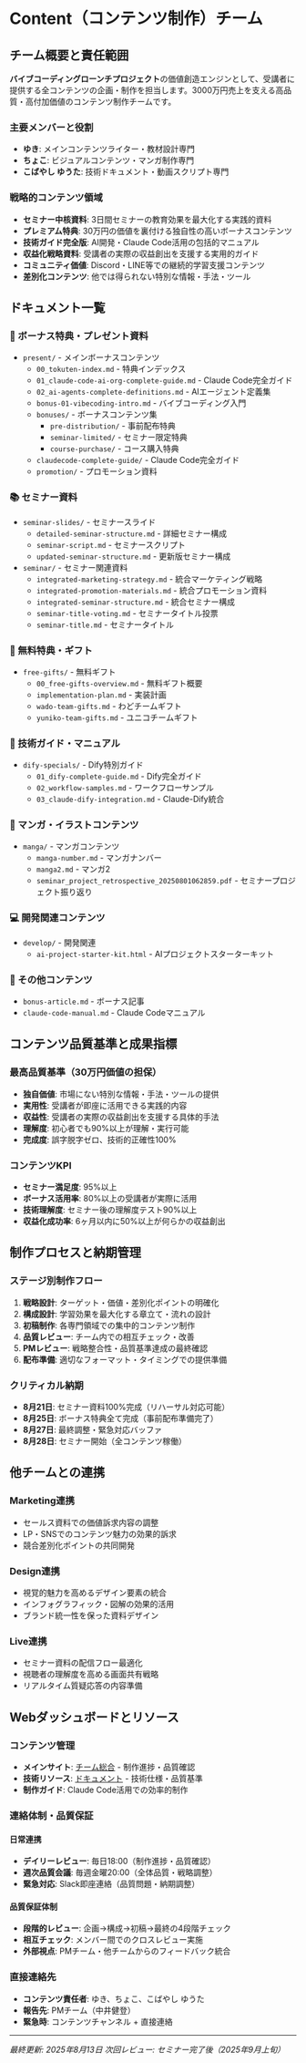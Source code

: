 # Content（コンテンツ制作）チーム

## チーム概要と責任範囲

**バイブコーディングローンチプロジェクト**の価値創造エンジンとして、受講者に提供する全コンテンツの企画・制作を担当します。3000万円売上を支える高品質・高付加価値のコンテンツ制作チームです。

### 主要メンバーと役割
- **ゆき**: メインコンテンツライター・教材設計専門
- **ちょこ**: ビジュアルコンテンツ・マンガ制作専門  
- **こばやし ゆうた**: 技術ドキュメント・動画スクリプト専門

### 戦略的コンテンツ領域
- **セミナー中核資料**: 3日間セミナーの教育効果を最大化する実践的資料
- **プレミアム特典**: 30万円の価値を裏付ける独自性の高いボーナスコンテンツ
- **技術ガイド完全版**: AI開発・Claude Code活用の包括的マニュアル
- **収益化戦略資料**: 受講者の実際の収益創出を支援する実用的ガイド
- **コミュニティ価値**: Discord・LINE等での継続的学習支援コンテンツ
- **差別化コンテンツ**: 他では得られない特別な情報・手法・ツール

## ドキュメント一覧

### 🎯 ボーナス特典・プレゼント資料
- `present/` - メインボーナスコンテンツ
  - `00_tokuten-index.md` - 特典インデックス
  - `01_claude-code-ai-org-complete-guide.md` - Claude Code完全ガイド
  - `02_ai-agents-complete-definitions.md` - AIエージェント定義集
  - `bonus-01-vibecoding-intro.md` - バイブコーディング入門
  - `bonuses/` - ボーナスコンテンツ集
    - `pre-distribution/` - 事前配布特典
    - `seminar-limited/` - セミナー限定特典
    - `course-purchase/` - コース購入特典
  - `claudecode-complete-guide/` - Claude Code完全ガイド
  - `promotion/` - プロモーション資料

### 📚 セミナー資料
- `seminar-slides/` - セミナースライド
  - `detailed-seminar-structure.md` - 詳細セミナー構成
  - `seminar-script.md` - セミナースクリプト
  - `updated-seminar-structure.md` - 更新版セミナー構成
- `seminar/` - セミナー関連資料
  - `integrated-marketing-strategy.md` - 統合マーケティング戦略
  - `integrated-promotion-materials.md` - 統合プロモーション資料
  - `integrated-seminar-structure.md` - 統合セミナー構成
  - `seminar-title-voting.md` - セミナータイトル投票
  - `seminar-title.md` - セミナータイトル

### 🎁 無料特典・ギフト
- `free-gifts/` - 無料ギフト
  - `00_free-gifts-overview.md` - 無料ギフト概要
  - `implementation-plan.md` - 実装計画
  - `wado-team-gifts.md` - わどチームギフト
  - `yuniko-team-gifts.md` - ユニコチームギフト

### 🔧 技術ガイド・マニュアル
- `dify-specials/` - Dify特別ガイド
  - `01_dify-complete-guide.md` - Dify完全ガイド
  - `02_workflow-samples.md` - ワークフローサンプル
  - `03_claude-dify-integration.md` - Claude-Dify統合

### 📖 マンガ・イラストコンテンツ
- `manga/` - マンガコンテンツ
  - `manga-number.md` - マンガナンバー
  - `manga2.md` - マンガ2
  - `seminar_project_retrospective_20250801062859.pdf` - セミナープロジェクト振り返り

### 💻 開発関連コンテンツ
- `develop/` - 開発関連
  - `ai-project-starter-kit.html` - AIプロジェクトスターターキット

### 📝 その他コンテンツ
- `bonus-article.md` - ボーナス記事
- `claude-code-manual.md` - Claude Codeマニュアル

## コンテンツ品質基準と成果指標

### 最高品質基準（30万円価値の担保）
- **独自価値**: 市場にない特別な情報・手法・ツールの提供
- **実用性**: 受講者が即座に活用できる実践的内容
- **収益性**: 受講者の実際の収益創出を支援する具体的手法
- **理解度**: 初心者でも90%以上が理解・実行可能
- **完成度**: 誤字脱字ゼロ、技術的正確性100%

### コンテンツKPI
- **セミナー満足度**: 95%以上
- **ボーナス活用率**: 80%以上の受講者が実際に活用
- **技術理解度**: セミナー後の理解度テスト90%以上
- **収益化成功率**: 6ヶ月以内に50%以上が何らかの収益創出

## 制作プロセスと納期管理

### ステージ別制作フロー
1. **戦略設計**: ターゲット・価値・差別化ポイントの明確化
2. **構成設計**: 学習効果を最大化する章立て・流れの設計  
3. **初稿制作**: 各専門領域での集中的コンテンツ制作
4. **品質レビュー**: チーム内での相互チェック・改善
5. **PMレビュー**: 戦略整合性・品質基準達成の最終確認
6. **配布準備**: 適切なフォーマット・タイミングでの提供準備

### クリティカル納期
- **8月21日**: セミナー資料100%完成（リハーサル対応可能）
- **8月25日**: ボーナス特典全て完成（事前配布準備完了）
- **8月27日**: 最終調整・緊急対応バッファ
- **8月28日**: セミナー開始（全コンテンツ稼働）

## 他チームとの連携

### Marketing連携
- セールス資料での価値訴求内容の調整
- LP・SNSでのコンテンツ魅力の効果的訴求
- 競合差別化ポイントの共同開発

### Design連携  
- 視覚的魅力を高めるデザイン要素の統合
- インフォグラフィック・図解の効果的活用
- ブランド統一性を保った資料デザイン

### Live連携
- セミナー資料の配信フロー最適化
- 視聴者の理解度を高める画面共有戦略
- リアルタイム質疑応答の内容準備

## Webダッシュボードとリソース

### コンテンツ管理
- **メインサイト**: [チーム総合](/teams) - 制作進捗・品質確認
- **技術リソース**: [ドキュメント](/docs) - 技術仕様・品質基準
- **制作ガイド**: Claude Code活用での効率的制作

### 連絡体制・品質保証

#### 日常連携
- **デイリーレビュー**: 毎日18:00（制作進捗・品質確認）
- **週次品質会議**: 毎週金曜20:00（全体品質・戦略調整）
- **緊急対応**: Slack即座連絡（品質問題・納期調整）

#### 品質保証体制
- **段階的レビュー**: 企画→構成→初稿→最終の4段階チェック
- **相互チェック**: メンバー間でのクロスレビュー実施
- **外部視点**: PMチーム・他チームからのフィードバック統合

### 直接連絡先
- **コンテンツ責任者**: ゆき、ちょこ、こばやし ゆうた
- **報告先**: PMチーム（中井健登）
- **緊急時**: コンテンツチャンネル + 直接連絡

---

*最終更新: 2025年8月13日*
*次回レビュー: セミナー完了後（2025年9月上旬）*